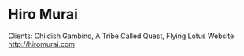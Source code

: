 # Hiro Murai

Clients: Childish Gambino, A Tribe Called Quest, Flying Lotus
Website: http://hiromurai.com